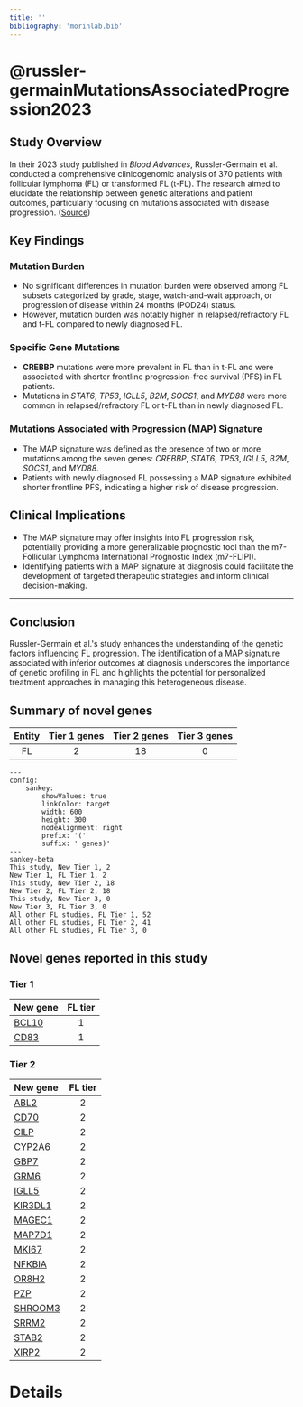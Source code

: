```yaml
---
title: ''
bibliography: 'morinlab.bib'
---
```


# @russler-germainMutationsAssociatedProgression2023

## Study Overview
In their 2023 study published in *Blood Advances*, Russler-Germain et al. conducted a comprehensive clinicogenomic analysis of 370 patients with follicular lymphoma (FL) or transformed FL (t-FL). The research aimed to elucidate the relationship between genetic alterations and patient outcomes, particularly focusing on mutations associated with disease progression. ([Source](https://ashpublications.org/bloodadvances/article/7/18/5524/497092/Mutations-associated-with-progression-in))

## Key Findings

### Mutation Burden
- No significant differences in mutation burden were observed among FL subsets categorized by grade, stage, watch-and-wait approach, or progression of disease within 24 months (POD24) status.
- However, mutation burden was notably higher in relapsed/refractory FL and t-FL compared to newly diagnosed FL.

### Specific Gene Mutations
- **CREBBP** mutations were more prevalent in FL than in t-FL and were associated with shorter frontline progression-free survival (PFS) in FL patients.
- Mutations in *STAT6*, *TP53*, *IGLL5*, *B2M*, *SOCS1*, and *MYD88* were more common in relapsed/refractory FL or t-FL than in newly diagnosed FL.

### Mutations Associated with Progression (MAP) Signature
- The MAP signature was defined as the presence of two or more mutations among the seven genes: *CREBBP*, *STAT6*, *TP53*, *IGLL5*, *B2M*, *SOCS1*, and *MYD88*.
- Patients with newly diagnosed FL possessing a MAP signature exhibited shorter frontline PFS, indicating a higher risk of disease progression.

## Clinical Implications
- The MAP signature may offer insights into FL progression risk, potentially providing a more generalizable prognostic tool than the m7-Follicular Lymphoma International Prognostic Index (m7-FLIPI).
- Identifying patients with a MAP signature at diagnosis could facilitate the development of targeted therapeutic strategies and inform clinical decision-making.

---

## Conclusion
Russler-Germain et al.'s study enhances the understanding of the genetic factors influencing FL progression. The identification of a MAP signature associated with inferior outcomes at diagnosis underscores the importance of genetic profiling in FL and highlights the potential for personalized treatment approaches in managing this heterogeneous disease.


## Summary of novel genes

|Entity| Tier 1 genes| Tier 2 genes|Tier 3 genes|
|:-:|:-:|:-:|:-:|
|FL|2|18|0|
```mermaid
---
config:
    sankey:
        showValues: true
        linkColor: target
        width: 600
        height: 300
        nodeAlignment: right
        prefix: '('
        suffix: ' genes)'
---
sankey-beta
This study, New Tier 1, 2
New Tier 1, FL Tier 1, 2
This study, New Tier 2, 18
New Tier 2, FL Tier 2, 18
This study, New Tier 3, 0
New Tier 3, FL Tier 3, 0
All other FL studies, FL Tier 1, 52
All other FL studies, FL Tier 2, 41
All other FL studies, FL Tier 3, 0
```

## Novel genes reported in this study

### Tier 1
|New gene|FL tier|
|:-|:-:|
|[BCL10](../BCL10)|1 |
|[CD83](../CD83)|1 |

### Tier 2
|New gene|FL tier|
|:-|:-:|
|[ABL2](../ABL2)|2 |
|[CD70](../CD70)|2 |
|[CILP](../CILP)|2 |
|[CYP2A6](../CYP2A6)|2 |
|[GBP7](../GBP7)|2 |
|[GRM6](../GRM6)|2 |
|[IGLL5](../IGLL5)|2 |
|[KIR3DL1](../KIR3DL1)|2 |
|[MAGEC1](../MAGEC1)|2 |
|[MAP7D1](../MAP7D1)|2 |
|[MKI67](../MKI67)|2 |
|[NFKBIA](../NFKBIA)|2 |
|[OR8H2](../OR8H2)|2 |
|[PZP](../PZP)|2 |
|[SHROOM3](../SHROOM3)|2 |
|[SRRM2](../SRRM2)|2 |
|[STAB2](../STAB2)|2 |
|[XIRP2](../XIRP2)|2 |


# Details

